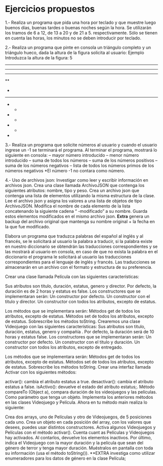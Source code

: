 # Ejercicios propuestos
1.- Realiza un programa que pida una hora por teclado y que muestre luego buenos días, buenas tardes o buenas noches según la hora. Se utilizarán los tramos de 6 a 12, de 13 a 20 y de 21 a 5. respectivamente. Sólo se tienen en cuenta las horas, los minutos no se deben introducir por teclado.

2.- Realiza un programa que pinte en consola un triángulo completo y un triángulo hueco, dada la altura de la figura solicita al usuario:
Ejemplo
Introduzca la altura de la figura: 5
*****

****

***

**

*

*****

*   *

*  *

* *

*


3.- Realiza un programa que solicite números al usuario y cuando el usuario ingrese un -1 se terminará el programa.
Al terminar el programa, mostrará lo siguiente en consola:
– mayor número introducido
– menor  número introducido
– suma de todos los números
– suma de los números positivos
– suma de los números negativos
– lista de todos los números primos de los números negativos
*El número -1 no contara como número.

4.- Uso de archivos json:
Investigar como leer y escribir información en archivos json.
Crea una clase llamada ArchivoJSON que contenga los siguientes atributos: nombre, tipo y peso.
Crea un archivo json que contenga una lista de elementos utilizando la misma estructura de la clase. Lee el archivo json y asigna los valores a una lista de objetos de tipo ArchivoJSON.
Modifica el nombre de cada elemento de la lista concatenando la siguiente cadena “ -modificado” a su nombre.
Guarda estos elementos modificados en el mismo archivo json.
**Extra** genera un backup del archivo original que mantenga su nombre original + la fecha en la que fue modificado.

Elabora un programa que traduzca palabras del español al inglés y al francés, se le solicitará al usuario la palabra a traducir, si la palabra existe en nuestro diccionario se obtendrán las traducciones correspondientes y se las mostrará al usuario en consola, en caso de que no exista la palabra en el diccionario el programa le solicitará al usuario las traducciones correspondientes para el lenguaje de inglés y francés. Las traducciones se almacenarán en un archivo con el formato y estructura de su preferencia.

Crear una clase llamada Película con las siguientes características:

Sus atributos son titulo, duración, estatus, genero y director.
Por defecto, la duración es de 2 horas y estatus es false.
Los constructores que se implementaran serán:
Un constructor por defecto.
Un constructor con el titulo y director.
Un constructor con todos los atributos, excepto de estatus.

Los métodos que se implementara serán:
Métodos get de todos los atributos, excepto de estatus.
Métodos set de todos los atributos, excepto de estatus.
Sobrescribe los métodos toString.
Crearemos una clase Videojuego con las siguientes características:
Sus atributos son titulo, duración, estatus, genero y compañía .
Por defecto, la duración será de 10 horas y estatus false.
Los constructores que se implementaran serán:
Un constructor por defecto.
Un constructor con el titulo y duración.
Un constructor con todos los atributos, excepto de entregado.

Los métodos que se implementara serán:
Métodos get de todos los atributos, excepto de estatus.
Métodos set de todos los atributos, excepto de estatus.
Sobrescribe los métodos toString.
Crear una interfaz llamada  Activar con los siguientes métodos:

activar(): cambia el atributo estatus a true.
desactivar(): cambia el atributo estatus a false.
isActivo(): devuelve el estado del atributo estatus;.
Método compareTo (Object a), compara duración de los videojuegos y las películas. Como parámetro que tenga un objeto.
Implementa los anteriores métodos en las clases Videojuego y Película. Ahora en tu método main realiza lo siguiente:

Crea dos arrays, uno de Películas y otro de Videojuegos, de 5 posiciones cada uno.
Crea un objeto en cada posición del array, con los valores que desees, puedes usar distintos constructores.
Activa algunos  Videojuegos y Películas con el método  activar().
Cuenta cuant as Películas y Videojuegos hay activados. Al contarlos, devuelve los elementos inactivos.
Por último, indica el Videojuego con la mayor duración y la película que sean del género de terror y tenga mayor duración. Muéstralos en pantalla con toda su información (usa el método toString()).
**EXTRA investiga como utilizar enumeradores para los datos de género en la clase Película;